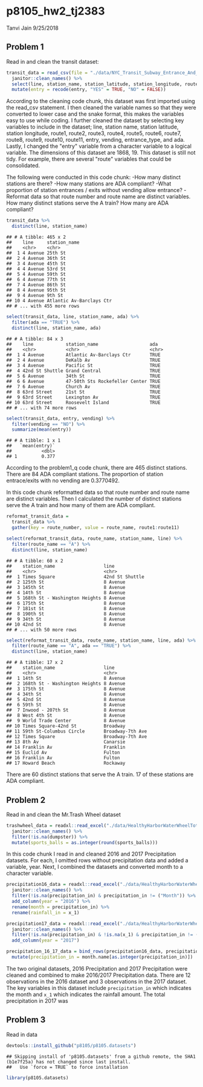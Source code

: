 p8105\_hw2\_tj2383
================
Tanvi Jain
9/25/2018

Problem 1
---------

Read in and clean the transit dataset:

``` r
transit_data = read_csv(file = "./data/NYC_Transit_Subway_Entrance_And_Exit_Data.csv", col_types = "cccddcccccccccccccccccccccccddcc") %>% 
  janitor::clean_names() %>%
  select(line, station_name, station_latitude, station_longitude, route1:route11, entry, vending, entrance_type, ada) %>%
  mutate(entry = recode(entry, "YES" = TRUE, "NO" = FALSE))
```

According to the cleaning code chunk, this dataset was first imported using the read\_csv statement. I then cleaned the variable names so that they were converted to lower case and the snake format, this makes the variables easy to use while coding. I further cleaned the dataset by selecting key variables to include in the dataset; line, station name, station latitude, station longitude, route1, route2, route3, route4, route5, route6, route7, route8, route9, route10, route11, entry, vending, entrance\_type, and ada. Lastly, I changed the "entry" variable from a character variable to a logical variable. The dimensions of this dataset are 1868, 19. This dataset is still not tidy. For example, there are several "route" variables that could be consolidated.

The following were conducted in this code chunk: -How many distinct stations are there? -How many stations are ADA compliant? -What proportion of station entrances / exits without vending allow entrance? -Reformat data so that route number and route name are distinct variables. How many distinct stations serve the A train? How many are ADA compliant?

``` r
transit_data %>% 
  distinct(line, station_name) 
```

    ## # A tibble: 465 x 2
    ##    line     station_name            
    ##    <chr>    <chr>                   
    ##  1 4 Avenue 25th St                 
    ##  2 4 Avenue 36th St                 
    ##  3 4 Avenue 45th St                 
    ##  4 4 Avenue 53rd St                 
    ##  5 4 Avenue 59th St                 
    ##  6 4 Avenue 77th St                 
    ##  7 4 Avenue 86th St                 
    ##  8 4 Avenue 95th St                 
    ##  9 4 Avenue 9th St                  
    ## 10 4 Avenue Atlantic Av-Barclays Ctr
    ## # ... with 455 more rows

``` r
select(transit_data, line, station_name, ada) %>% 
  filter(ada == "TRUE") %>% 
  distinct(line, station_name, ada)
```

    ## # A tibble: 84 x 3
    ##    line            station_name                   ada  
    ##    <chr>           <chr>                          <chr>
    ##  1 4 Avenue        Atlantic Av-Barclays Ctr       TRUE 
    ##  2 4 Avenue        DeKalb Av                      TRUE 
    ##  3 4 Avenue        Pacific St                     TRUE 
    ##  4 42nd St Shuttle Grand Central                  TRUE 
    ##  5 6 Avenue        34th St                        TRUE 
    ##  6 6 Avenue        47-50th Sts Rockefeller Center TRUE 
    ##  7 6 Avenue        Church Av                      TRUE 
    ##  8 63rd Street     21st St                        TRUE 
    ##  9 63rd Street     Lexington Av                   TRUE 
    ## 10 63rd Street     Roosevelt Island               TRUE 
    ## # ... with 74 more rows

``` r
select(transit_data, entry, vending) %>% 
  filter(vending == "NO") %>% 
  summarize(mean(entry))
```

    ## # A tibble: 1 x 1
    ##   `mean(entry)`
    ##           <dbl>
    ## 1         0.377

According to the problem1\_q code chunk, there are 465 distinct stations. There are 84 ADA compliant stations. The proportion of station entrace/exits with no vending are 0.3770492.

In this code chunk reformatted data so that route number and route name are distinct variables. Then I calculated the number of distinct stations serve the A train and how many of them are ADA compliant.

``` r
reformat_transit_data = 
  transit_data %>% 
  gather(key = route_number, value = route_name, route1:route11)

select(reformat_transit_data, route_name, station_name, line) %>% 
  filter(route_name == "A") %>% 
  distinct(line, station_name)
```

    ## # A tibble: 60 x 2
    ##    station_name                  line           
    ##    <chr>                         <chr>          
    ##  1 Times Square                  42nd St Shuttle
    ##  2 125th St                      8 Avenue       
    ##  3 145th St                      8 Avenue       
    ##  4 14th St                       8 Avenue       
    ##  5 168th St - Washington Heights 8 Avenue       
    ##  6 175th St                      8 Avenue       
    ##  7 181st St                      8 Avenue       
    ##  8 190th St                      8 Avenue       
    ##  9 34th St                       8 Avenue       
    ## 10 42nd St                       8 Avenue       
    ## # ... with 50 more rows

``` r
select(reformat_transit_data, route_name, station_name, line, ada) %>% 
  filter(route_name == "A", ada == "TRUE") %>% 
  distinct(line, station_name)
```

    ## # A tibble: 17 x 2
    ##    station_name                  line            
    ##    <chr>                         <chr>           
    ##  1 14th St                       8 Avenue        
    ##  2 168th St - Washington Heights 8 Avenue        
    ##  3 175th St                      8 Avenue        
    ##  4 34th St                       8 Avenue        
    ##  5 42nd St                       8 Avenue        
    ##  6 59th St                       8 Avenue        
    ##  7 Inwood - 207th St             8 Avenue        
    ##  8 West 4th St                   8 Avenue        
    ##  9 World Trade Center            8 Avenue        
    ## 10 Times Square-42nd St          Broadway        
    ## 11 59th St-Columbus Circle       Broadway-7th Ave
    ## 12 Times Square                  Broadway-7th Ave
    ## 13 8th Av                        Canarsie        
    ## 14 Franklin Av                   Franklin        
    ## 15 Euclid Av                     Fulton          
    ## 16 Franklin Av                   Fulton          
    ## 17 Howard Beach                  Rockaway

There are 60 distinct stations that serve the A train. 17 of these stations are ADA compliant.

Problem 2
---------

Read in and clean the Mr.Trash Wheel dataset

``` r
trashwheel_data = readxl::read_excel("./data/HealthyHarborWaterWheelTotals2017-3.xlsx", "Mr. Trash Wheel", range = cellranger::cell_cols("A:N")) %>% 
  janitor::clean_names() %>% 
  filter(!is.na(dumpster)) %>% 
  mutate(sports_balls = as.integer(round(sports_balls)))
```

In this code chunk I read in and cleaned 2016 and 2017 Precipitation datasets. For each, I omitted rows without precipitation data and added a variable, year. Next, I combined the datasets and converted month to a character variable.

``` r
precipitation16_data = readxl::read_excel("./data/HealthyHarborWaterWheelTotals2017-3.xlsx", "2016 Precipitation", range = cellranger::cell_cols("A:B")) %>% 
  janitor::clean_names() %>% 
  filter(!is.na(precipitation_in) & precipitation_in != ("Month")) %>% 
  add_column(year = "2016") %>% 
  rename(month = precipitation_in) %>% 
  rename(rainfall_in = x_1)

precipitation17_data = readxl::read_excel("./data/HealthyHarborWaterWheelTotals2017-3.xlsx", "2017 Precipitation", range = cellranger::cell_cols("A:B")) %>% 
  janitor::clean_names() %>% 
  filter(!is.na(precipitation_in) & !is.na(x_1) & precipitation_in != ("Month")) %>% 
  add_column(year = "2017") 

precipitation_16_17_data = bind_rows(precipitation16_data, precipitation17_data) %>% 
  mutate(precipitation_in = month.name[as.integer(precipitation_in)]) 
```

The two original datasets, 2016 Precipitation and 2017 Precipitation were cleaned and combined to make 2016/2017 Precipitation data. There are 12 observations in the 2016 dataset and 3 observations in the 2017 dataset. The key variables in this dataset include `precipitation_in` which indicates the month and `x_1` which indicates the rainfall amount. The total precipitation in 2017 was

Problem 3
---------

Read in data

``` r
devtools::install_github("p8105/p8105.datasets")
```

    ## Skipping install of 'p8105.datasets' from a github remote, the SHA1 (b1e7f25a) has not changed since last install.
    ##   Use `force = TRUE` to force installation

``` r
library(p8105.datasets)
```
